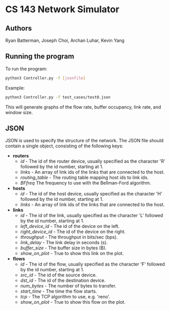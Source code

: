 # CS 143 Network Simulator

## Authors

Ryan Batterman, Joseph Choi, Archan Luhar, Kevin Yang

## Running the program

To run the program:
```bash
python3 Controller.py -f [jsonfile]
```

Example:
```bash
python3 Controller.py -f test_cases/test0.json
```

This will generate graphs of the flow rate, buffer occupancy, link rate, and
window size.

## JSON

JSON is used to specify the structure of the network. The JSON file should
contain a single object, consisting of the following keys:

* **routers**
  * *id* - The id of the router device, usually specified as the character 'R' followed by the id number, starting at 1.
  * *links* - An array of link ids of the links that are connected to the host.
  * *routing_table* - The routing table mapping host ids to link ids.
  * *BFfreq* The frequency to use with the Bellman-Ford algorithm.
* **hosts**
  * *id* - The id of the host device, usually specified as the character 'H' followed by the id number, starting at 1.
  * *links* - An array of link ids of the links that are connected to the host.
* **links**
  * *id* - The id of the link, usually specified as the character 'L' followed by the id number, starting at 1.
  * *left_device_id* - The id of the device on the left.
  * *right_device_id* - The id of the device on the right.
  * *throughput* - The throughput in bits/sec (bps).
  * *link_delay* - The link delay in seconds (s).
  * *buffer_size* - The buffer size in bytes (B).
  * *show_on_plot* - True to show this link on the plot.
* **flows**
  * *id* - The id of the flow, usually specified as the character 'F' followed by the id number, starting at 1.
  * *src_id* - The id of the source device.
  * *dst_id* - The id of the destination device.
  * *num_bytes* - The number of bytes to transfer.
  * *start_time* - The time the flow starts.
  * *tcp* - The TCP algorithm to use, e.g. 'reno'.
  * *show_on_plot* - True to show this flow on the plot.